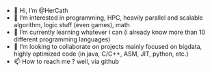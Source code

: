 - 👋 Hi, I’m @HerCath
- 👀 I’m interested in programming, HPC, heavily parallel and scalable algorithm, logic stuff (even games), math
- 🌱 I’m currently learning whatever i can (i already know more than 10 different programming languages)
- 💞️ I’m looking to collaborate on projects mainly focused on bigdata, highly optimized code (in java, C/C++, ASM, JIT, python, etc.)
- 📫 How to reach me ? well, via github

<!---
HerCath/HerCath is a ✨ special ✨ repository because its `README.md` (this file) appears on your GitHub profile.
You can click the Preview link to take a look at your changes.
--->
